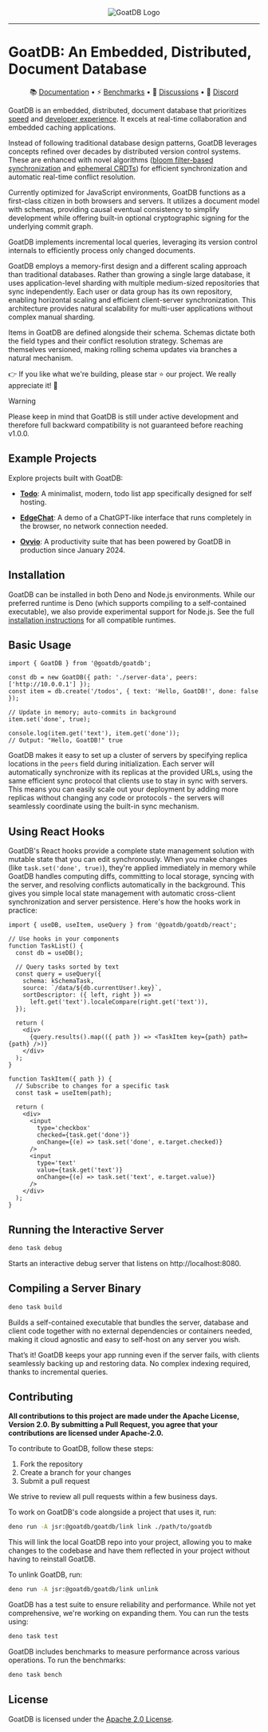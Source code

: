 <p align="center">
  <picture>
    <source media="(prefers-color-scheme: dark)" srcset="https://github.com/user-attachments/assets/4975e49c-e73c-435e-8e10-97adc2c0aaeb">
    <source media="(prefers-color-scheme: light)" srcset="https://github.com/user-attachments/assets/270caf47-3ed8-49d4-b3b9-74a51bd2d6c0">
    <img alt="GoatDB Logo" src="https://github.com/user-attachments/assets/270caf47-3ed8-49d4-b3b9-74a51bd2d6c0">
  </picture>
</p>

---

# GoatDB: An Embedded, Distributed, Document Database

<p align="center">
📚 <a href="https://goatdb.dev">Documentation</a> • ⚡ <a href="https://goatdb.dev/benchmarks/">Benchmarks</a> • 💬 <a href="https://github.com/goatplatform/goatdb/discussions">Discussions</a> • 👋 <a href="https://discord.gg/SAt3cbUqxr">Discord</a>
</p>

GoatDB is an embedded, distributed, document database that prioritizes
[speed](https://goatdb.dev/benchmarks) and
[developer experience](https://goatdb.dev/tutorial/). It excels at real-time
collaboration and embedded caching applications.

Instead of following traditional database design patterns, GoatDB leverages
concepts refined over decades by distributed version control systems. These are
enhanced with novel algorithms
([bloom filter-based synchronization](https://goatdb.dev/sync/) and
[ephemeral CRDTs](https://goatdb.dev/conflict-resolution)) for efficient
synchronization and automatic real-time conflict resolution.

Currently optimized for JavaScript environments, GoatDB functions as a
first-class citizen in both browsers and servers. It utilizes a document model
with schemas, providing causal eventual consistency to simplify development
while offering built-in optional cryptographic signing for the underlying commit
graph.

GoatDB implements incremental local queries, leveraging its version control
internals to efficiently process only changed documents.

GoatDB employs a memory-first design and a different scaling approach than
traditional databases. Rather than growing a single large database, it uses
application-level sharding with multiple medium-sized repositories that sync
independently. Each user or data group has its own repository, enabling
horizontal scaling and efficient client-server synchronization. This
architecture provides natural scalability for multi-user applications without
complex manual sharding.

Items in GoatDB are defined alongside their schema. Schemas dictate both the
field types and their conflict resolution strategy. Schemas are themselves
versioned, making rolling schema updates via branches a natural mechanism.​​​​​​​​​​​​​​​​

👉 If you like what we're building, please star ⭐️ our project. We really
appreciate it! 🙏

> [!WARNING]
> Please keep in mind that GoatDB is still under active development and
> therefore full backward compatibility is not guaranteed before reaching
> v1.0.0.

## Example Projects

Explore projects built with GoatDB:

- **[Todo](https://github.com/goatplatform/todo)**: A minimalist, modern, todo
  list app specifically designed for self hosting.

- **[EdgeChat](https://github.com/goatplatform/edge-chat)**: A demo of a
  ChatGPT-like interface that runs completely in the browser, no network
  connection needed.

- **[Ovvio](https://ovvio.io)**: A productivity suite that has been powered by
  GoatDB in production since January 2024.

## Installation

GoatDB can be installed in both Deno and Node.js environments. While our
preferred runtime is Deno (which supports compiling to a self-contained
executable), we also provide experimental support for Node.js. See the full
[installation instructions](https://goatdb.dev/install) for all compatible
runtimes.

## Basic Usage

```tsx
import { GoatDB } from '@goatdb/goatdb';

const db = new GoatDB({ path: './server-data', peers: ['http://10.0.0.1'] });
const item = db.create('/todos', { text: 'Hello, GoatDB!', done: false });

// Update in memory; auto-commits in background
item.set('done', true);

console.log(item.get('text'), item.get('done'));
// Output: "Hello, GoatDB!" true
```

GoatDB makes it easy to set up a cluster of servers by specifying replica
locations in the `peers` field during initialization. Each server will
automatically synchronize with its replicas at the provided URLs, using the same
efficient sync protocol that clients use to stay in sync with servers. This
means you can easily scale out your deployment by adding more replicas without
changing any code or protocols - the servers will seamlessly coordinate using
the built-in sync mechanism.

## Using React Hooks

GoatDB's React hooks provide a complete state management solution with mutable
state that you can edit synchronously. When you make changes (like
`task.set('done', true)`), they're applied immediately in memory while GoatDB
handles computing diffs, committing to local storage, syncing with the server,
and resolving conflicts automatically in the background. This gives you simple
local state management with automatic cross-client synchronization and server
persistence. Here's how the hooks work in practice:

```tsx
import { useDB, useItem, useQuery } from '@goatdb/goatdb/react';

// Use hooks in your components
function TaskList() {
  const db = useDB();

  // Query tasks sorted by text
  const query = useQuery({
    schema: kSchemaTask,
    source: `/data/${db.currentUser!.key}`,
    sortDescriptor: ({ left, right }) =>
      left.get('text').localeCompare(right.get('text')),
  });

  return (
    <div>
      {query.results().map(({ path }) => <TaskItem key={path} path={path} />)}
    </div>
  );
}

function TaskItem({ path }) {
  // Subscribe to changes for a specific task
  const task = useItem(path);

  return (
    <div>
      <input
        type='checkbox'
        checked={task.get('done')}
        onChange={(e) => task.set('done', e.target.checked)}
      />
      <input
        type='text'
        value={task.get('text')}
        onChange={(e) => task.set('text', e.target.value)}
      />
    </div>
  );
}
```

## Running the Interactive Server

```bash
deno task debug
```

Starts an interactive debug server that listens on http://localhost:8080.

## Compiling a Server Binary

```bash
deno task build
```

Builds a self-contained executable that bundles the server, database and client
code together with no external dependencies or containers needed, making it
cloud agnostic and easy to self-host on any server you wish.

That’s it! GoatDB keeps your app running even if the server fails, with clients
seamlessly backing up and restoring data. No complex indexing required, thanks
to incremental queries.

## Contributing

**All contributions to this project are made under the Apache License, Version
2.0. By submitting a Pull Request, you agree that your contributions are
licensed under Apache-2.0.**

To contribute to GoatDB, follow these steps:

1. Fork the repository
2. Create a branch for your changes
3. Submit a pull request

We strive to review all pull requests within a few business days.

To work on GoatDB's code alongside a project that uses it, run:

```bash
deno run -A jsr:@goatdb/goatdb/link link ./path/to/goatdb
```

This will link the local GoatDB repo into your project, allowing you to make
changes to the codebase and have them reflected in your project without having
to reinstall GoatDB.

To unlink GoatDB, run:

```bash
deno run -A jsr:@goatdb/goatdb/link unlink
```

GoatDB has a test suite to ensure reliability and performance. While not yet
comprehensive, we're working on expanding them. You can run the tests using:

```bash
deno task test
```

GoatDB includes benchmarks to measure performance across various operations. To
run the benchmarks:

```bash
deno task bench
```

## License

GoatDB is licensed under the [Apache 2.0 License](LICENSE).
